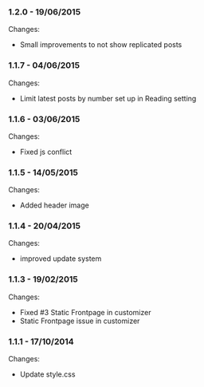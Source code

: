

### 1.2.0 - 19/06/2015

 Changes: 


 * Small improvements to not show replicated posts


### 1.1.7 - 04/06/2015

 Changes: 


 * Limit latest posts by number set up in Reading setting


### 1.1.6 - 03/06/2015

 Changes: 


 * Fixed js conflict


### 1.1.5 - 14/05/2015

 Changes: 


 * Added header image


### 1.1.4 - 20/04/2015

 Changes: 


 * improved update system


### 1.1.3 - 19/02/2015

 Changes: 


 * Fixed #3 Static Frontpage in customizer
 * Static Frontpage issue in customizer


### 1.1.1 - 17/10/2014

 Changes: 


 * Update style.css

